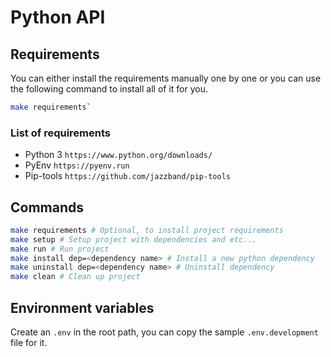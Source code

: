 # Python API

## Requirements

You can either install the requirements manually one by one or you can use the following command to
install all of it for you.

```bash
make requirements`
```

### List of requirements

* Python 3 `https://www.python.org/downloads/`
* PyEnv `https://pyenv.run`
* Pip-tools `https://github.com/jazzband/pip-tools`

## Commands

```bash
make requirements # Optional, to install project requirements
make setup # Setup project with dependencies and etc...
make run # Run project
make install dep=<dependency name> # Install a new python dependency
make uninstall dep=<dependency name> # Uninstall dependency
make clean # Clean up project
```

## Environment variables

Create an `.env` in the root path, you can copy the sample `.env.development` file for it.